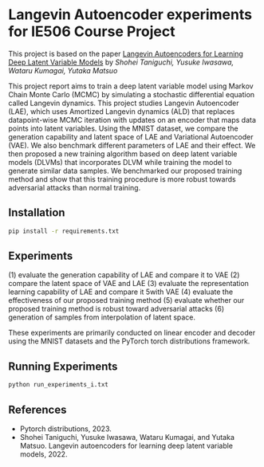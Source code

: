 # Langevin Autoencoder experiments for IE506 Course Project
This project is based on the paper [Langevin Autoencoders for Learning Deep Latent Variable Models](https://arxiv.org/abs/2209.07036) by *Shohei Taniguchi, Yusuke Iwasawa, Wataru Kumagai, Yutaka Matsuo*

This project report aims to train a deep latent variable model using Markov Chain Monte Carlo (MCMC) by simulating a stochastic differential equation called Langevin dynamics. This project studies Langevin Autoencoder (LAE), which uses Amortized Langevin dynamics (ALD) that replaces datapoint-wise MCMC iteration with updates on an encoder that maps data points into latent variables. Using the MNIST dataset, we compare the generation capability and latent space of LAE and Variational Autoencoder (VAE). We also benchmark different parameters of LAE and their effect. We then proposed a new training algorithm based on deep latent variable models (DLVMs) that incorporates DLVM while training the model to generate similar data samples. We benchmarked our proposed training method and show that this training procedure is more robust towards adversarial attacks than normal training.

## Installation

```bash
pip install -r requirements.txt
```
## Experiments

(1) evaluate the generation capability of LAE and compare it to VAE 
(2) compare the latent space of VAE and LAE 
(3) evaluate the representation learning capability of LAE and compare it 5with VAE 
(4) evaluate the effectiveness of our proposed training method
(5) evaluate whether our proposed training method is robust toward adversarial attacks 
(6) generation of samples from interpolation of latent space. 

These experiments are primarily conducted on linear encoder and decoder using the MNIST datasets and the PyTorch torch distributions framework.

## Running Experiments

```bash
python run_experiments_i.txt
```
## References

- Pytorch distributions, 2023.
- Shohei Taniguchi, Yusuke Iwasawa, Wataru Kumagai, and Yutaka Matsuo. Langevin autoencoders for learning deep latent variable models, 2022.
